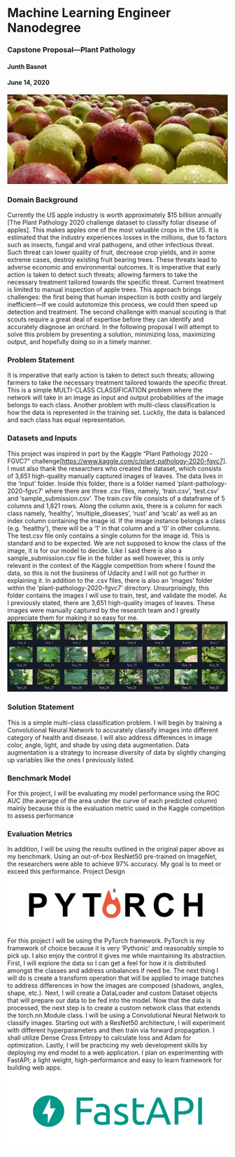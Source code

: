 # Machine Learning Engineer Nanodegree
### Capstone Proposal—Plant Pathology
#### Junth Basnet
#### June 14, 2020
![image](https://github.com/spregler/Plant-Pathology-Capstone/blob/master/resources/apples.jpg)
### Domain Background 
  Currently the US apple industry is worth approximately $15 billion annually [The Plant Pathology 2020 challenge dataset to classify foliar disease of apples]. This makes apples one of the most valuable crops in the US. It is estimated that the industry experiences losses in the millions, due to factors such as insects, fungal and viral pathogens, and other infectious threat. Such threat can lower quality of fruit, decrease crop yields, and in some extreme cases, destroy existing fruit bearing trees. These threats lead to adverse economic and environmental outcomes.
	It is imperative that early action is taken to detect such threats; allowing farmers to take the necessary treatment tailored towards the specific threat. Current treatment is limited to manual inspection of apple trees. This approach brings challenges: the first being that human inspection is both costly and largely inefficient—If we could autotomize this process, we could then speed up detection and treatment. The second challenge with manual scouting is that scouts require a great deal of expertise before they can identify and accurately diagnose an orchard. In the following proposal I will attempt to solve this problem by presenting a solution, minimizing loss, maximizing output, and hopefully doing so in a timely manner.

### Problem Statement
  It is imperative that early action is taken to detect such threats; allowing farmers to take the necessary treatment tailored towards the specific threat. This is a simple MULTI-CLASS CLASSIFICATION problem where the network will take in an image as input and output probabilities of the image belongs to each class. Another problem with multi-class classification is how the data is represented in the training set. Luckily, the data is balanced and each class has equal representation.
### Datasets and Inputs
This project was inspired in part by the Kaggle “Plant Pathology 2020 -FGVC7” challenge[https://www.kaggle.com/c/plant-pathology-2020-fgvc7]. I must also thank the researchers who created the dataset, which consists of 3,651 high-quality manually captured images of leaves. 
The data lives in the ‘input’ folder. Inside this folder, there is a folder named ‘plant-pathology-2020-fgvc7’ where there are three .csv files, namely, ‘train.csv’, ‘test.csv’ and ‘sample_submission.csv’. 
The train.csv file consists of a dataframe of 5 columns and 1,821 rows. Along the column axis, there is a column for each class namely, ‘healthy’, ‘multiple_diseases’, ‘rust’ and ‘scab’ as well as an index column containing the image id. If the image instance belongs a class (e.g. ‘healthy’), there will be a ‘1’ in that column and a ‘0’ in other columns. 
The test.csv file only contains a single column for the image id. This is standard and to be expected. We are not supposed to know the class of the image, it is for our model to decide. Like I said there is also a sample_submission.csv file in the folder as well however, this is only relevant in the context of the Kaggle competition from where I found the data, so this is not the business of Udacity and I will not go further in explaining it.
	In addition to the .csv files, there is also an ‘images’ folder within the ‘plant-pathology-2020-fgvc7’ directory. Unsurprisingly, this folder contains the images I will use to train, test, and validate the model. As I previously stated, there are 3,651 high-quality images of leaves. These images were manually captured by the research team and I greatly appreciate them for making it so easy for me.
![image](https://github.com/spregler/Plant-Pathology-Capstone/blob/master/resources/12.png)
 

### Solution Statement
  This is a simple multi-class classification problem. I will begin by training a Convolutional Neural Network to accurately classify images into different category of health and disease. I will also address differences in image color, angle, light, and shade by using data augmentation. Data augmentation is a strategy to increase diversity of data by slightly changing up variables like the ones I previously listed. 

### Benchmark Model
For this project, I will be evaluating my model performance using the ROC AUC (the average of the area under the curve of each predicted column) mainly because this is the evaluation metric used in the Kaggle competition to assess performance
### Evaluation Metrics
In addition, I will be using the results outlined in the original paper above as my benchmark. Using an out-of-box ResNet50 pre-trained on ImageNet, the researchers were able to achieve 97% accuracy. My goal is to meet or exceed this performance. 
Project Design 
 ![image](https://github.com/spregler/Plant-Pathology-Capstone/blob/master/resources/1_r2eKvfvYPQuizKLOh9q7Hw.jpeg)
  For this project I will be using the PyTorch framework. PyTorch is my framework of choice because it is very ‘Pythonic’ and reasonably simple to pick up. I also enjoy the control it gives me while maintaining its abstraction.
	First, I will explore the data so I can get a feel for how it is distributed amongst the classes and address unbalances if need be. The next thing I will do is create a transform operation that will be applied to image batches to address differences in how the images are composed (shadows, angles, shape, etc.). Next, I will create a DataLoader and custom Dataset objects that will prepare our data to be fed into the model.
	Now that the data is processed, the next step is to create a custom network class that extends the torch.nn.Module class. I will be using a Convolutional Neural Network to classify images. Starting out with a ResNet50 architecture, I will experiment with different hyperparameters and then train via forward propagation. I shall utilize Dense Cross Entropy to calculate loss and Adam for optimization.
	Lastly, I will be practicing my web development skills by deploying my end model to a web application. I plan on experimenting with FastAPI; a light weight, high-performance and easy to learn framework for building web apps.
 ![image](https://github.com/spregler/Plant-Pathology-Capstone/blob/master/resources/logo-teal.png)
